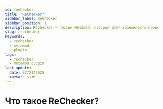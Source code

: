 ```yaml
---
id: rechecker
title: "ReChecker"
sidebar_label: ReChecker
sidebar_position: 1
description: ReChecker — плагин Metamod, который дает возможность проверять клиентские файлы по их имени и md5-хешу.
slug: /rechecker
keywords:
  - rechecker
  - metamod
  - plugin
tags:
  - rechecker
  - metamod plugin
last_update:
  date: 07/21/2025
  author: STAM
---
```


# Что такое ReChecker?
